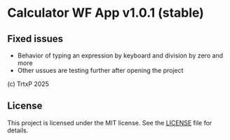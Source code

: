 # Calculator WF App v1.0.1 (stable)

## Fixed issues
- Behavior of typing an expression by keyboard and division by zero and more
- Other ussues are testing further after opening the project

(c) TrtxP 2025

## License 

This project is licensed under the MIT license. See the [LICENSE](LICENSE) file for details.
